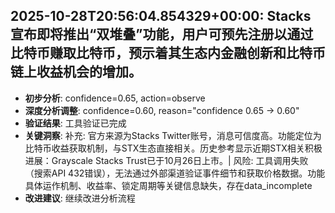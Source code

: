 
## 2025-10-28T20:56:04.854329+00:00: Stacks 宣布即将推出“双堆叠”功能，用户可预先注册以通过比特币赚取比特币，预示着其生态内金融创新和比特币链上收益机会的增加。
- **初步分析**: confidence=0.65, action=observe
- **深度分析调整**: confidence=0.60, reason="confidence 0.65 → 0.60"
- **验证结果**: 工具验证已完成
- **关键洞察**: 补充: 官方来源为Stacks Twitter账号，消息可信度高。功能定位为比特币收益获取机制，与STX生态直接相关。历史参考显示近期STX相关积极进展：Grayscale Stacks Trust已于10月26日上市。| 风险: 工具调用失败（搜索API 432错误），无法通过外部渠道验证事件细节和获取价格数据。功能具体运作机制、收益率、锁定周期等关键信息缺失，存在data_incomplete
- **改进建议**: 继续改进分析流程

